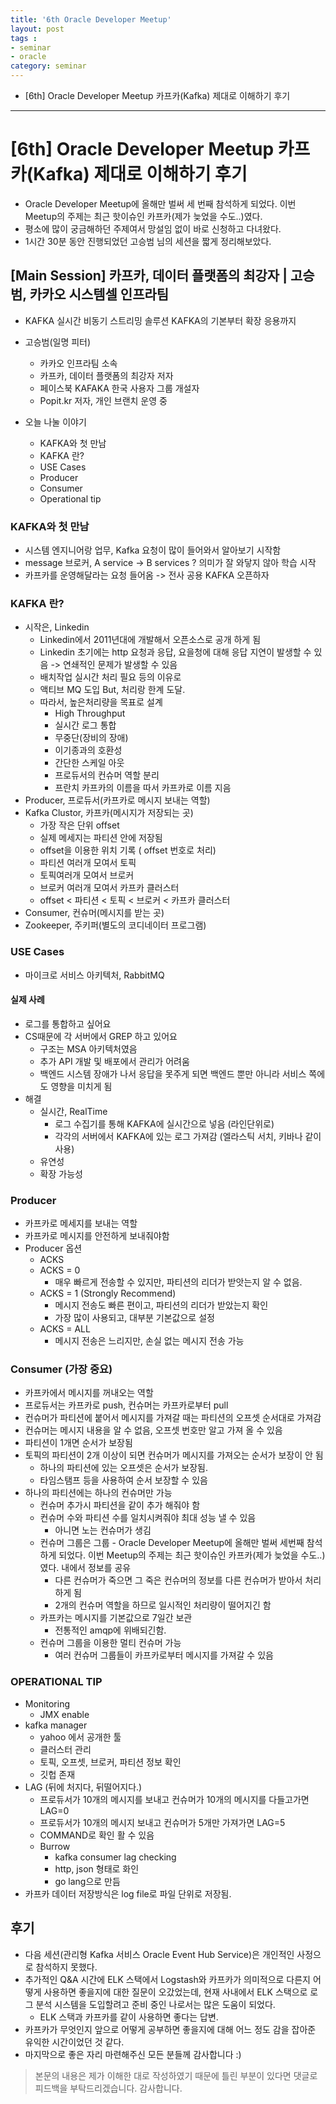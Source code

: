 ```yaml
---
title: '6th Oracle Developer Meetup'  
layout: post  
tags :  
- seminar
- oracle
category: seminar
---
```


- [6th] Oracle Developer Meetup 카프카(Kafka) 제대로 이해하기 후기

---
# [6th] Oracle Developer Meetup 카프카(Kafka) 제대로 이해하기 후기
- Oracle Developer Meetup에 올해만 벌써 세 번째 참석하게 되었다. 이번 Meetup의 주제는 최근 핫이슈인 카프카(제가 늦었을 수도..)였다.
- 평소에 많이 궁금해하던 주제여서 망설임 없이 바로 신청하고 다녀왔다.
- 1시간 30분 동안 진행되었던 고승범 님의 세션을 짧게 정리해보았다.

## [Main Session] 카프카, 데이터 플랫폼의 최강자 | 고승범, 카카오 시스템셀 인프라팀
- KAFKA 실시간 비동기 스트리밍 솔루션 KAFKA의 기본부터 확장 응용까지

- 고승범(일명 피터)
  - 카카오 인프라팀 소속
  - 카프카, 데이터 플랫폼의 최강자 저자
  - 페이스북 KAFAKA 한국 사용자 그룹 개설자
  - Popit.kr 저자, 개인 브랜치 운영 중
- 오늘 나눌 이야기
  - KAFKA와 첫 만남
  - KAFKA 란?
  - USE Cases
  - Producer
  - Consumer
  - Operational tip

### KAFKA와 첫 만남
- 시스템 엔지니어랑 업무, Kafka 요청이 많이 들어와서 알아보기 시작함
- message 브로커, A service -> B services ? 의미가 잘 와닿지 않아 학습 시작
- 카프카를 운영해달라는 요청 들어옴 -> 전사 공용 KAFKA 오픈하자

### KAFKA 란?
- 시작은, Linkedin
  - Linkedin에서 2011년대에 개발해서 오픈소스로 공개 하게 됨
  - Linkedin 초기에는 http 요청과 응답, 요을청에 대해 응답 지연이 발생할 수 있음 -> 연쇄적인 문제가 발생할 수 있음
  - 배치작업 실시간 처리 필요 등의 이유로
  - 액티브 MQ 도입 But, 처리랑 한계 도달.
  - 따라서, 높은처리량을 목표로 설계
    - High Throughput
    - 실시간 로그 통합
    - 무중단(장비의 장애)
    - 이기종과의 호환성
    - 간단한 스케일 아웃
    - 프로듀서의 컨슈머 역할 분리
    - 프란치 카프카의 이름을 따서 카프카로 이름 지음
- Producer, 프로듀서(카프카로 메시지 보내는 역할)
- Kafka Clustor, 카프카(메시지가 저장되는 곳)
  - 가장 작은 단위 offset
  - 실제 메세지는 파티션 안에 저장됨
  - offset을 이용한 위치 기록 ( offset 번호로 처리)
  - 파티션 여러개 모여서 토픽
  - 토픽여러개 모여서 브로커
  - 브로커 여러개 모여서 카프카 클러스터
  - offset < 파티션 < 토픽 < 브로커 < 카프카 클러스터
- Consumer, 컨슈머(메시지를 받는 곳)
- Zookeeper, 주키퍼(별도의 코디네이터 프로그램)

### USE Cases
- 마이크로 서비스 아키텍처, RabbitMQ

#### 실제 사례
- 로그를 통합하고 싶어요
- CS때문에 각 서버에서 GREP 하고 있어요
  - 구조는 MSA 아키텍처였음
  - 추가 API 개발 및 배포에서 관리가 어려움
  - 백엔드 시스템 장애가 나서 응답을 못주게 되면 백엔드 뿐만 아니라 서비스 쪽에도 영향을 미치게 됨
- 해결
  - 실시간, RealTime
    - 로그 수집기를 통해 KAFKA에 실시간으로 넣음 (라인단위로)
    - 각각의 서버에서 KAFKA에 있는 로그 가져감 (엘라스틱 서치, 키바나 같이 사용)
  - 유연성
  - 확장 가능성

### Producer
  - 카프카로 메세지를 보내는 역할
  - 카프카로 메시지를 안전하게 보내줘야함
  - Producer 옵션
      - ACKS
      - ACKS = 0
          - 매우 빠르게 전송할 수 있지만, 파티션의 리더가 받앗는지 알 수 없음.
      - ACKS = 1 (Strongly Recommend)
          - 메시지 전송도 빠른 편이고, 파티션의 리더가 받았는지 확인
          - 가장 많이 사용되고, 대부분 기본값으로 설정
      - ACKS = ALL
          - 메시지 전송은 느리지만, 손실 없는 메시지 전송 가능

### Consumer (가장 중요)
  - 카프카에서 메시지를 꺼내오는 역할
  - 프로듀서는 카프카로 push, 컨슈머는 카프카로부터 pull
  - 컨슈머가 파티션에 붙어서 메시지를 가져갈 때는 파티션의 오프셋 순서대로 가져감
  - 컨슈머는 메시지 내용을 알 수 없음, 오프셋 번호만 알고 가져 올 수 있음
  - 파티션이 1개면 순서가 보장됨
  - 토픽의 파티션이 2개 이상이 되면 컨슈머가 메시지를 가져오는 순서가 보장이 안 됨
    - 하나의 파티션에 있는 오프셋은 순서가 보장됨.
    - 타임스탬프 등을 사용하여 순서 보장할 수 있음
  - 하나의 파티션에는 하나의 컨슈머만 가능
    - 컨슈머 추가시 파티션을 같이 추가 해줘야 함
    - 컨슈머 수와 파티션 수를 일치시켜줘야 최대 성능 낼 수 있음
      - 아니면 노는 컨슈머가 생김
    - 컨슈머 그룹은 그룹 - Oracle Developer Meetup에 올해만 벌써 세번째 참석하게 되었다. 이번 Meetup의 주제는 최근 핫이슈인 카프카(제가 늦었을 수도..)였다.
내에서 정보를 공유
      - 다른 컨슈머가 죽으면 그 죽은 컨슈머의 정보를 다른 컨슈머가 받아서 처리하게 됨
      - 2개의 컨슈머 역할을 하므로 일시적인 처리량이 떨어지긴 함
    - 카프카는 메시지를 기본값으로 7일간 보관
        - 전통적인 amqp에 위배되긴함.
    - 컨슈머 그룹을 이용한 멀티 컨슈머 가능
        - 여러 컨슈머 그룹들이 카프카로부터 메시지를 가져갈 수 있음

### OPERATIONAL TIP
  - Monitoring
    - JMX enable
  - kafka manager
    - yahoo 에서 공개한 툴
    - 클러스터 관리
    - 토픽, 오프셋, 브로커, 파티션 정보 확인
    - 깃헙 존재
  - LAG (뒤에 처지다, 뒤떨어지다.)
    - 프로듀서가 10개의 메시지를 보내고 컨슈머가 10개의 메시지를 다들고가면 LAG=0
    - 프로듀서가 10개의 메시지 보내고 컨슈머가 5개만 가져가면 LAG=5
    - COMMAND로 확인 활 수 있음
    - Burrow
      - kafka consumer lag checking
      - http, json 형태로 화인
      - go lang으로 만듬
  - 카프카 데이터 저장방식은 log file로 파일 단위로 저장됨.

## 후기
- 다음 세션(관리형 Kafka 서비스 Oracle Event Hub Service)은 개인적인 사정으로 참석하지 못했다.
- 추가적인 Q&A 시간에 ELK 스택에서 Logstash와 카프카가 의미적으로 다른지 어떻게 사용하면 좋을지에 대한 질문이 오갔었는데, 현재 사내에서 ELK 스택으로 로그 분석 시스템을 도입할려고 준비 중인 나로서는 많은 도움이 되었다.
  - ELK 스택과 카프카를 같이 사용하면 좋다는 답변.
- 카프카가 무엇인지 앞으로 어떻게 공부하면 좋을지에 대해 어느 정도 감을 잡아준 유익한 시간이었던 것 같다.
- 마지막으로 좋은 자리 마련해주신 모든 분들께 감사합니다 :)

> 본문의 내용은 제가 이해한 대로 작성하였기 때문에 틀린 부분이 있다면 댓글로 피드백을 부탁드리겠습니다. 감사합니다.
